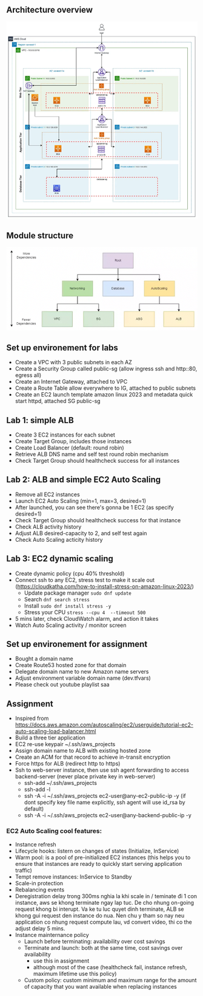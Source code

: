 ## Architecture overview
![alt text](./images/architecture.webp)

## Module structure
![alt text](./images/tree.png)


## Set up environement for labs
 - Create a VPC with 3 public subnets in each AZ
 - Create a Security Group called public-sg (allow ingress ssh and http::80, egress all)
 - Create an Internet Gateway, attached to VPC
 - Create a Route Table allow everywhere to IG, attached to public subnets
 - Create an EC2 launch template amazon linux 2023 and metadata quick start httpd, attached SG public-sg

## Lab 1: simple ALB
 - Create 3 EC2 instances for each subnet
 - Create Target Group, includes those instances
 - Create Load Balancer (default: round robin)
 - Retrieve ALB DNS name and self test round robin mechanism
 - Check Target Group should healthcheck success for all instances

## Lab 2: ALB and simple EC2 Auto Scaling
 - Remove all EC2 instances
 - Launch EC2 Auto Scaling (min=1, max=3, desired=1)
 - After launched, you can see there's gonna be 1 EC2 (as specify desired=1)
 - Check Target Group should healthcheck success for that instance
 - Check ALB activity history
 - Adjust ALB desired-capacity to 2, and self test again
 - Check Auto Scaling acticity history

## Lab 3: EC2 dynamic scaling
 - Create dynamic policy (cpu 40% threshold)
 - Connect ssh to any EC2, stress test to make it scale out (https://cloudkatha.com/how-to-install-stress-on-amazon-linux-2023/)
   - Update package manager `sudo dnf update`
   - Search `dnf search stress` 
   - Install `sudo dnf install stress -y` 
   - Stress your CPU `stress --cpu 4  --timeout 500` 
 - 5 mins later, check CloudWatch alarm, and action it takes
 - Watch Auto Scaling activity / monitor screen

## Set up environement for assignment
 - Bought a domain name
 - Create Route53 hosted zone for that domain
 - Delegate domain name to new Amazon name servers
 - Adjust environment variable domain name (dev.tfvars)
 - Please check out youtube playlist saa

## Assignment
 - Inspired from https://docs.aws.amazon.com/autoscaling/ec2/userguide/tutorial-ec2-auto-scaling-load-balancer.html
 - Build a three tier application
 - EC2 re-use keypair ~/.ssh/aws_projects
 - Assign domain name to ALB with existing hosted zone
 - Create an ACM for that record to achieve in-transit encryption
 - Force https for ALB (redirect http to https)
 - Ssh to web-server instance, then use ssh agent forwarding to access backend-server (never place private key in web-server)
   - ssh-add ~/.ssh/aws_projects
   - ssh-add -l
   - ssh -A -i ~/.ssh/aws_projects ec2-user@any-ec2-public-ip -y (if dont specify key file name explicitly, ssh agent will use id_rsa by default)
   - ssh -A -i ~/.ssh/aws_projects ec2-user@any-backend-public-ip -y



### EC2 Auto Scaling cool features:
 - Instance refresh
 - Lifecycle hooks: listern on changes of states (Initialize, InService)
 - Warm pool: is a pool of pre-initialized EC2 instances (this helps you to ensure that instances are ready to quickly start serving application traffic)
 - Tempt remove instances: InService to Standby
 - Scale-in protection
 - Rebalancing events
 - Deregistration delay trong 300ms nghia la khi scale in / teminate đi 1 con instance, aws se khong terminate ngay lap tuc. De cho nhung on-going request khong bi interupt. Va ke tu luc quyet dinh terminate, ALB se khong gui request den instance do nua. Nen chu y tham so nay neu application co nhung request compute lau, vd convert video, thi co the adjust delay 5 mins.
 - Instance mainternance policy
   - Launch before terminating: availability over cost savings
   - Terminate and launch: both at the same time, cost savings over availability
     - use this in assignment
     - although most of the case (healthcheck fail, instance refresh, maximum lifetime use this policy)
   - Custom policy: custom minimum and maximum range for the amount of capacity that you want available when replacing instances